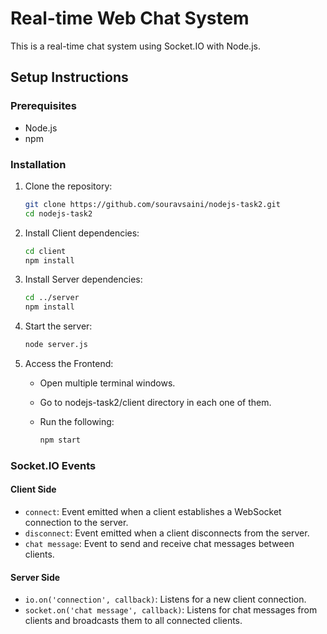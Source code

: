 # Real-time Web Chat System

This is a real-time chat system using Socket.IO with Node.js.

## Setup Instructions

### Prerequisites

- Node.js
- npm

### Installation

1. Clone the repository:

   ```bash
   git clone https://github.com/souravsaini/nodejs-task2.git
   cd nodejs-task2
   ```

2. Install Client dependencies:

   ```bash
   cd client
   npm install
   ```

3. Install Server dependencies:

   ```bash
   cd ../server
   npm install
   ```

4. Start the server:

   ```bash
   node server.js
   ```

5. Access the Frontend:

   - Open multiple terminal windows.
   - Go to nodejs-task2/client directory in each one of them.
   - Run the following:

     ```bash
     npm start
     ```

### Socket.IO Events

#### Client Side

- `connect`: Event emitted when a client establishes a WebSocket connection to the server.
- `disconnect`: Event emitted when a client disconnects from the server.
- `chat message`: Event to send and receive chat messages between clients.

#### Server Side

- `io.on('connection', callback)`: Listens for a new client connection.
- `socket.on('chat message', callback)`: Listens for chat messages from clients and broadcasts them to all connected clients.
